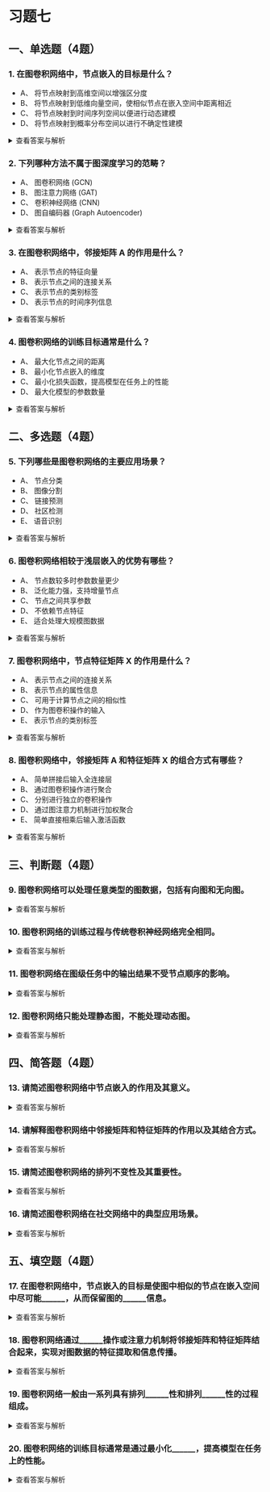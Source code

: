 # 习题七

## 一、单选题（4题）
### 1. 在图卷积网络中，节点嵌入的目标是什么？
- A、 将节点映射到高维空间以增强区分度
- B、 将节点映射到低维向量空间，使相似节点在嵌入空间中距离相近
- C、 将节点映射到时间序列空间以便进行动态建模
- D、 将节点映射到概率分布空间以进行不确定性建模
<details>
  <summary>查看答案与解析</summary>
  答案：B<br>
  解析：节点嵌入的核心目标是将图中的节点映射到一个低维向量空间，使得图中相似的节点在嵌入空间中尽可能接近，从而保留图的结构信息。
</details>

### 2. 下列哪种方法不属于图深度学习的范畴？
- A、 图卷积网络 (GCN)
- B、 图注意力网络 (GAT)
- C、 卷积神经网络 (CNN)
- D、 图自编码器 (Graph Autoencoder)
<details>
  <summary>查看答案与解析</summary>
  答案：C<br>
  解析：卷积神经网络(CNN) 主要用于处理网格状数据（如图像），而图深度学习专门针对图结构数据，因此 CNN 不属于图深度学习的范畴。
</details>

### 3. 在图卷积网络中，邻接矩阵 A 的作用是什么？
- A、 表示节点的特征向量
- B、 表示节点之间的连接关系
- C、 表示节点的类别标签
- D、 表示节点的时间序列信息
<details>
  <summary>查看答案与解析</summary>
  答案：B<br>
  解析：邻接矩阵A 描述了图中节点之间的连接关系，是图卷积网络中进行消息传递和聚合操作的重要组成部分。
</details>

### 4. 图卷积网络的训练目标通常是什么？
- A、 最大化节点之间的距离
- B、 最小化节点嵌入的维度
- C、 最小化损失函数，提高模型在任务上的性能
- D、 最大化模型的参数数量
<details>
  <summary>查看答案与解析</summary>
  答案：C<br>
  解析：图卷积网络的训练目标是通过最小化损失函数，使模型在节点分类、链接预测等任务上表现更好。
</details>


## 二、多选题（4题）
### 5. 下列哪些是图卷积网络的主要应用场景？
- A、 节点分类
- B、 图像分割
- C、 链接预测
- D、 社区检测
- E、 语音识别
<details>
  <summary>查看答案与解析</summary>
  答案：ACD<br>
  解析：图卷积网络广泛应用于图结构数据相关的任务，如节点分类、链接预测和社区检测；图像分割通常使用传统卷积神经网络，语音识别属于自然语言处理（NLP）领域，因此B、E不属于其应用场景。
</details>

### 6. 图卷积网络相较于浅层嵌入的优势有哪些？
- A、 节点数较多时参数数量更少
- B、 泛化能力强，支持增量节点
- C、 节点之间共享参数
- D、 不依赖节点特征
- E、 适合处理大规模图数据
<details>
  <summary>查看答案与解析</summary>
  答案：ABCE<br>
  解析：图卷积网络通过参数共享减少大规模图的参数数量，支持新增节点的泛化（无需重新训练），且适配大规模图数据；浅层嵌入参数随节点数增加而增长，泛化能力弱。D错误，图卷积网络仍需依赖节点特征进行信息聚合。
</details>

### 7. 图卷积网络中，节点特征矩阵 X 的作用是什么？
- A、 表示节点之间的连接关系
- B、 表示节点的属性信息
- C、 可用于计算节点之间的相似性
- D、 作为图卷积操作的输入
- E、 表示节点的类别标签
<details>
  <summary>查看答案与解析</summary>
  答案：BCD<br>
  解析：节点特征矩阵X存储节点自身的属性信息（如社交网络用户的年龄、兴趣），可通过特征相似度衡量节点关联，同时作为图卷积层的核心输入；A是邻接矩阵的作用，E是训练中的监督信号，均与X无关。
</details>

### 8. 图卷积网络中，邻接矩阵 A 和特征矩阵 X 的组合方式有哪些？
- A、 简单拼接后输入全连接层
- B、 通过图卷积操作进行聚合
- C、 分别进行独立的卷积操作
- D、 通过图注意力机制进行加权聚合
- E、 简单直接相乘后输入激活函数
<details>
  <summary>查看答案与解析</summary>
  答案：BD<br>
  解析：图卷积网络的核心是“结构+属性”融合，通过图卷积操作（如GCN的`ÃXW`公式）或图注意力机制（给重要邻居加权）实现A和X的聚合；简单拼接、直接相乘或独立卷积无法有效利用图的拓扑关联，因此A、C、E错误。
</details>


## 三、判断题（4题）
### 9. 图卷积网络可以处理任意类型的图数据，包括有向图和无向图。
<details>
  <summary>查看答案与解析</summary>
  答案：正确<br>
  解析：通过调整邻接矩阵（有向图用非对称邻接矩阵，无向图用对称邻接矩阵）和特征矩阵的表示方式，图卷积网络可适配不同类型的图结构，只要能准确刻画图的连接关系。
</details>

### 10. 图卷积网络的训练过程与传统卷积神经网络完全相同。
<details>
  <summary>查看答案与解析</summary>
  答案：错误<br>
  解析：两者虽均使用梯度下降优化损失函数，但图卷积网络需针对图数据设计特殊操作（如邻接矩阵归一化、邻居特征聚合），而传统CNN基于网格数据的固定卷积核，训练细节存在明显差异。
</details>

### 11. 图卷积网络在图级任务中的输出结果不受节点顺序的影响。
<details>
  <summary>查看答案与解析</summary>
  答案：正确<br>
  解析：图级任务（如图分类、图嵌入）需通过全局池化（如求和、平均）整合节点特征，该操作具有排列不变性——无论节点顺序如何调整，全局池化结果一致，因此输出不受节点顺序影响。
</details>

### 12. 图卷积网络只能处理静态图，不能处理动态图。
<details>
  <summary>查看答案与解析</summary>
  答案：错误<br>
  解析：图卷积网络可通过扩展设计处理动态图，例如引入时间维度（如T-GCN加入GRU捕捉时序变化）或动态更新邻接矩阵，实现对实时变化图结构（如动态社交关系、交通网络）的建模。
</details>


## 四、简答题（4题）
### 13. 请简述图卷积网络中节点嵌入的作用及其意义。
<details>
  <summary>查看答案与解析</summary>
  答案：作用：将图中离散的节点映射到低维连续向量空间，使嵌入向量的距离与节点在原图中的相似性正相关（相似节点距离近，不相似节点距离远）；意义：1. 解决图数据非结构化问题，将节点转化为机器可处理的向量；2. 保留图的结构信息，为下游任务（节点分类、链接预测）提供特征基础；3. 降低计算复杂度，低维向量减少后续任务的计算量。<br>
  解析：节点嵌入是图卷积网络连接“图结构”与“下游任务”的关键桥梁，避免传统方法无法直接处理非网格数据的问题。
</details>

### 14. 请解释图卷积网络中邻接矩阵和特征矩阵的作用以及其结合方式。
<details>
  <summary>查看答案与解析</summary>
  答案：作用：1. 邻接矩阵（A）：描述图的拓扑结构，记录节点之间的连接关系（是否相邻、连接权重），是“结构信息”的载体；2. 特征矩阵（X）：记录每个节点的属性信息（如文本节点的词向量、图像节点的像素特征），是“属性信息”的载体；结合方式：通过图卷积操作或图注意力机制实现融合——图卷积操作（如GCN）先对邻接矩阵归一化（避免度数大的节点特征主导），再与特征矩阵、参数矩阵相乘（`ÃXW`），完成邻居特征聚合；图注意力机制则通过学习邻居节点的注意力权重，对特征矩阵进行加权求和，实现更灵活的信息融合。<br>
  解析：两者结合是图卷积网络“同时利用结构与属性”的核心，确保模型既懂“节点关系”，又懂“节点本身”。
</details>

### 15. 请简述图卷积网络的排列不变性及其重要性。
<details>
  <summary>查看答案与解析</summary>
  答案：定义：排列不变性是指图级任务中，图卷积网络的输出结果不随节点编号顺序的改变而变化（例如将节点1和节点2的编号互换，模型输出保持一致）；重要性：1. 符合图数据的本质特性——图的节点无固定顺序（如社交网络用户编号可任意分配）；2. 保证模型稳定性：避免因节点顺序差异导致相同图结构的输出不一致；3. 提升泛化能力：模型关注图的拓扑本质，而非表面的编号顺序，对不同编号方式的同结构图表征一致。<br>
  解析：排列不变性是图卷积网络区别于传统网格数据模型（如CNN）的关键特性，是其适配非结构化图数据的基础。
</details>

### 16. 请简述图卷积网络在社交网络中的典型应用场景。
<details>
  <summary>查看答案与解析</summary>
  答案：1. 用户分类：基于用户的连接关系（如好友、关注）和属性（如年龄、兴趣），将用户划分为不同群体（如学生群体、职场群体）；2. 好友推荐：通过图卷积网络学习用户嵌入向量，计算用户间的相似度，为用户推荐潜在好友（相似度高的非好友用户）；3. 社区发现：挖掘社交网络中的紧密连接子图，识别具有共同兴趣或关系的社区（如兴趣小组、同城用户群）；4. 谣言传播预测：通过分析用户间的互动关系，预测谣言在社交网络中的传播路径和范围。<br>
  解析：社交网络天然是图结构（用户=节点，关系=边），图卷积网络能充分利用这种结构信息，比传统方法更精准地挖掘隐藏的用户关联和群体模式。
</details>


## 五、填空题（4题）
### 17. 在图卷积网络中，节点嵌入的目标是使图中相似的节点在嵌入空间中尽可能______，从而保留图的______信息。
<details>
  <summary>查看答案与解析</summary>
  答案：接近；结构<br>
  解析：节点嵌入的核心逻辑是“结构保留”，通过低维向量的距离反映原图中节点的相似性，相似节点（如社交网络中的好友）在嵌入空间中距离近，从而保留图的拓扑结构信息。
</details>

### 18. 图卷积网络通过______操作或注意力机制将邻接矩阵和特征矩阵结合起来，实现对图数据的特征提取和信息传播。
<details>
  <summary>查看答案与解析</summary>
  答案：图卷积<br>
  解析：图卷积操作是图卷积网络的核心模块，通过“邻居特征聚合”（如将中心节点的邻居特征加权求和）实现结构信息与属性信息的融合，是区别于其他图模型的关键技术。
</details>

### 19. 图卷积网络一般由一系列具有排列______性和排列______性的过程组成。
<details>
  <summary>查看答案与解析</summary>
  答案：不变；等变<br>
  解析：1. 排列等变性：图卷积层的输出特征会随节点顺序的变化而同步变化（保证邻居-中心节点的关联不变）；2. 排列不变性：全局池化层（如图级任务的求和、平均）的输出不随节点顺序变化；两者结合确保模型既适配节点顺序的灵活性，又能输出稳定的图级结果。
</details>

### 20. 图卷积网络的训练目标通常是通过最小化______，提高模型在任务上的性能。
<details>
  <summary>查看答案与解析</summary>
  答案：损失函数<br>
  解析：损失函数（如节点分类用交叉熵损失、链接预测用二元交叉熵损失）量化模型预测值与真实值的差距，模型通过梯度下降最小化损失函数，不断调整参数，最终提升在目标任务上的精度（如分类准确率、预测召回率）。
</details>
